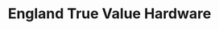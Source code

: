 ---
title: "England True Value Hardware"
url: /bolton/england-true-value-hardware/
shop: Eisenwaren
---